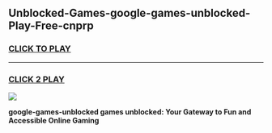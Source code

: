 
## Unblocked-Games-google-games-unblocked-Play-Free-cnprp
<h3>
<a href="https://premium76.site?title=google-games-unblocked&ref=23A">CLICK TO PLAY</a></h3>
<hr>

<h3>
<a href="https://premium76.site?title=google-games-unblocked&ref=23A">CLICK 2 PLAY</a>
  
</h3>

<a href="https://premium76.site?title=google-games-unblocked&ref=23A"><img src="https://clearcache.store/games.png"></a>


**google-games-unblocked games unblocked: Your Gateway to Fun and Accessible Online Gaming**
